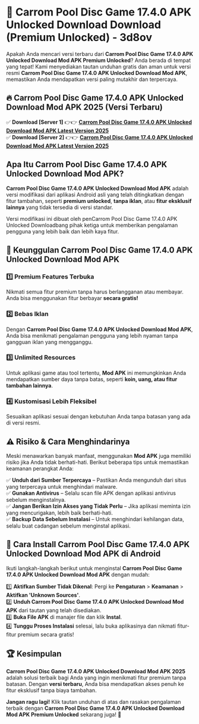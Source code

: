 # 🎯 Carrom Pool Disc Game 17.4.0 APK Unlocked Download  Download (Premium Unlocked) -  3d8ov

Apakah Anda mencari versi terbaru dari **Carrom Pool Disc Game 17.4.0 APK Unlocked Download Mod APK Premium Unlocked**? Anda berada di tempat yang tepat! Kami menyediakan tautan unduhan gratis dan aman untuk versi resmi **Carrom Pool Disc Game 17.4.0 APK Unlocked Download Mod APK**, memastikan Anda mendapatkan versi paling mutakhir dan terpercaya.

## 🔥 Carrom Pool Disc Game 17.4.0 APK Unlocked Download Mod APK 2025 (Versi Terbaru)

✅ **Download [Server 1]** 👉👉 [**Carrom Pool Disc Game 17.4.0 APK Unlocked Download Mod APK Latest Version 2025**](https://momento.my/?title=Carrom_Pool_Disc_Game_17.4.0_APK_Unlocked_Download)  
✅ **Download [Server 2]** 👉👉 [**Carrom Pool Disc Game 17.4.0 APK Unlocked Download Mod APK Latest Version 2025**](https://momento.my/?title=Carrom_Pool_Disc_Game_17.4.0_APK_Unlocked_Download)  

## Apa Itu Carrom Pool Disc Game 17.4.0 APK Unlocked Download Mod APK?

**Carrom Pool Disc Game 17.4.0 APK Unlocked Download Mod APK** adalah versi modifikasi dari aplikasi Android asli yang telah ditingkatkan dengan fitur tambahan, seperti **premium unlocked**, **tanpa iklan**, atau **fitur eksklusif lainnya** yang tidak tersedia di versi standar.

Versi modifikasi ini dibuat oleh penCarrom Pool Disc Game 17.4.0 APK Unlocked Downloadbang pihak ketiga untuk memberikan pengalaman pengguna yang lebih baik dan lebih kaya fitur.

## 🎯 Keunggulan Carrom Pool Disc Game 17.4.0 APK Unlocked Download Mod APK

### 1️⃣ Premium Features Terbuka
Nikmati semua fitur premium tanpa harus berlangganan atau membayar. Anda bisa menggunakan fitur berbayar **secara gratis!**

### 2️⃣ Bebas Iklan
Dengan **Carrom Pool Disc Game 17.4.0 APK Unlocked Download Mod APK**, Anda bisa menikmati pengalaman pengguna yang lebih nyaman tanpa gangguan iklan yang mengganggu.

### 3️⃣ Unlimited Resources
Untuk aplikasi game atau tool tertentu, **Mod APK** ini memungkinkan Anda mendapatkan sumber daya tanpa batas, seperti **koin, uang, atau fitur tambahan lainnya**.

### 4️⃣ Kustomisasi Lebih Fleksibel
Sesuaikan aplikasi sesuai dengan kebutuhan Anda tanpa batasan yang ada di versi resmi.

## ⚠️ Risiko & Cara Menghindarinya

Meski menawarkan banyak manfaat, menggunakan **Mod APK** juga memiliki risiko jika Anda tidak berhati-hati. Berikut beberapa tips untuk memastikan keamanan perangkat Anda:

✅ **Unduh dari Sumber Terpercaya** – Pastikan Anda mengunduh dari situs yang terpercaya untuk menghindari malware.  
✅ **Gunakan Antivirus** – Selalu scan file APK dengan aplikasi antivirus sebelum menginstalnya.  
✅ **Jangan Berikan Izin Akses yang Tidak Perlu** – Jika aplikasi meminta izin yang mencurigakan, lebih baik berhati-hati.  
✅ **Backup Data Sebelum Instalasi** – Untuk menghindari kehilangan data, selalu buat cadangan sebelum menginstal aplikasi.

## 📌 Cara Install Carrom Pool Disc Game 17.4.0 APK Unlocked Download Mod APK di Android

Ikuti langkah-langkah berikut untuk menginstal **Carrom Pool Disc Game 17.4.0 APK Unlocked Download Mod APK** dengan mudah:

1️⃣ **Aktifkan Sumber Tidak Dikenal**: Pergi ke **Pengaturan** > **Keamanan** > **Aktifkan 'Unknown Sources'**.  
2️⃣ **Unduh Carrom Pool Disc Game 17.4.0 APK Unlocked Download Mod APK** dari tautan yang telah disediakan.  
3️⃣ **Buka File APK** di manajer file dan klik **Instal**.  
4️⃣ **Tunggu Proses Instalasi** selesai, lalu buka aplikasinya dan nikmati fitur-fitur premium secara gratis!

## 🏆 Kesimpulan

**Carrom Pool Disc Game 17.4.0 APK Unlocked Download Mod APK 2025** adalah solusi terbaik bagi Anda yang ingin menikmati fitur premium tanpa batasan. Dengan **versi terbaru**, Anda bisa mendapatkan akses penuh ke fitur eksklusif tanpa biaya tambahan.

**Jangan ragu lagi!** Klik tautan unduhan di atas dan rasakan pengalaman terbaik dengan **Carrom Pool Disc Game 17.4.0 APK Unlocked Download Mod APK Premium Unlocked** sekarang juga! 🚀
